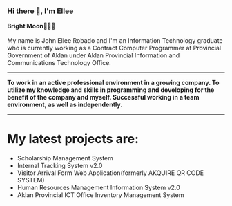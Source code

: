 ### Hi there 👋, I'm Ellee
<strong>Bright Moon</strong>🌙🥑🍟
<br><br>
My name is John Ellee Robado and I'm an Information Technology graduate who is currently working as a Contract Computer Programmer at Provincial Government of Aklan under Aklan Provincial Information and Communications Technology Office.
<hr>
<strong>To work in an active professional environment in a growing company.
To utilize my knowledge and skills in programming and developing for the benefit of the company and myself.
Successful working in a team environment, as well as independently.</strong>
<hr>
<h1><b>My latest projects are:</b></h1>
<ul> 
  <li>Scholarship Management System</li>
  <li>Internal Tracking System v2.0</li>
  <li>Visitor Arrival Form Web Application(formerly AKQUIRE QR CODE SYSTEM) </li>
  <li>Human Resources Management Information System v2.0</li>
  <li>Aklan Provincial ICT Office Inventory Management System</li>
</ul>

